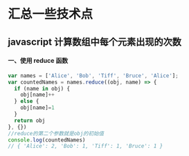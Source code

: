 # 汇总一些技术点



## javascript 计算数组中每个元素出现的次数

#### 一、使用 reduce 函数

```js
var names = ['Alice', 'Bob', 'Tiff', 'Bruce', 'Alice'];
var countedNames = names.reduce((obj, name) => { 
  if (name in obj) {
    obj[name]++
  } else {
    obj[name]=1
  }
  return obj
}, {})
//reduce的第二个参数就是obj的初始值
console.log(countedNames)
// { 'Alice': 2, 'Bob': 1, 'Tiff': 1, 'Bruce': 1 }
```